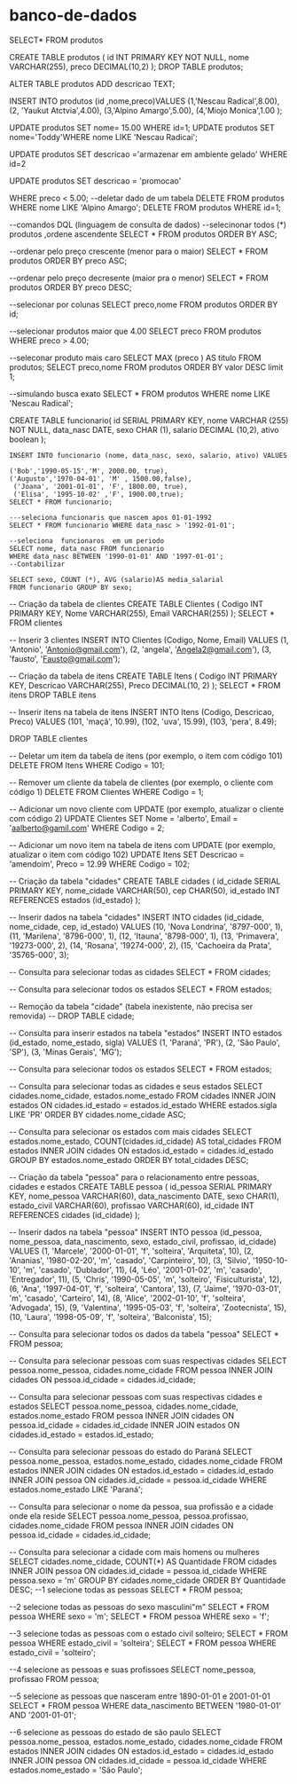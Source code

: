 # banco-de-dados
SELECT* FROM produtos

CREATE TABLE produtos (
id INT PRIMARY KEY NOT NULL,
	nome VARCHAR(255),
	preco DECIMAL(10,2)
);
DROP TABLE produtos;

ALTER TABLE produtos ADD descricao TEXT;

INSERT INTO produtos (id ,nome,preco)VALUES
(1,'Nescau Radical',8.00),
(2, 'Yaukut Atctvia',4.00),
(3,'Alpino Amargo',5.00),
(4,'Miojo Monica',1.00 );

UPDATE produtos SET nome= 15.00 WHERE id=1;
UPDATE produtos SET nome='Toddy'WHERE nome LIKE 'Nescau Radicai';

UPDATE produtos SET descricao ='armazenar em ambiente gelado'
WHERE id=2 

UPDATE produtos SET descricao = 'promocao'

WHERE preco < 5.00;
--deletar dado de um tabela
DELETE FROM produtos WHERE nome LIKE 'Alpino Amargo';
DELETE FROM produtos WHERE id=1;

--comandos DQL (linguagem de consulta de dados)
--selecinonar todos (*) produtos ,ordene  ascendente
SELECT * FROM produtos ORDER BY ASC;

--ordenar pelo preço crescente (menor para o maior)
SELECT * FROM produtos ORDER BY preco ASC;

--ordenar pelo preço decresente (maior pra o menor)
SELECT * FROM produtos ORDER BY preco DESC;

--selecionar por colunas 
SELECT preco,nome FROM produtos ORDER BY id;

--selecionar produtos maior que 4.00
SELECT preco FROM produtos WHERE preco > 4.00;

--seleconar produto mais caro
SELECT MAX (preco ) AS titulo FROM produtos;
SELECT preco,nome FROM produtos ORDER BY valor DESC limit 1;

--simulando busca exato
SELECT * FROM produtos WHERE nome LIKE 'Nescau Radical';

CREATE TABLE funcionario(
id SERIAL PRIMARY KEY,
	nome VARCHAR (255) NOT NULL,
	data_nasc DATE,
	sexo CHAR (1),
	salario DECIMAL (10,2),
	ativo boolean
	);
	
	INSERT INTO funcionario (nome, data_nasc, sexo, salario, ativo) VALUES 
	
	('Bob','1990-05-15','M', 2000.00, true),
	('Augusto','1970-04-01', 'M' , 1500.00,false),
	 ('Joana', '2001-01-01', 'F', 1800.00, true),
	 ('Elisa', '1995-10-02' ,'F', 1900.00,true);
	SELECT * FROM funcionario;
	
	---seleciona funcionaris que nascem apos 01-01-1992
	SELECT * FROM funcionario WHERE data_nasc > '1992-01-01';
	
	--seleciona  funcionaros  em um periodo 
	SELECT nome, data_nasc FROM funcionario
	WHERE data_nasc BETWEEN '1990-01-01' AND '1997-01-01';
	--Contabilizar
	
	SELECT sexo, COUNT (*), AVG (salario)AS media_salarial
	FROM funcionario GROUP BY sexo;

-- Criação da tabela de clientes
CREATE TABLE Clientes (
    Codigo INT PRIMARY KEY,
    Nome VARCHAR(255),
    Email VARCHAR(255)
);
SELECT * FROM clientes

-- Inserir 3 clientes
INSERT INTO Clientes (Codigo, Nome, Email) VALUES
    (1, 'Antonio', 'Antonio@gmail.com'),
    (2, 'angela', 'Angela2@gmail.com'),
    (3, 'fausto', 'Fausto@gmail.com');

-- Criação da tabela de itens
CREATE TABLE Itens (
    Codigo INT PRIMARY KEY,
    Descricao VARCHAR(255),
    Preco DECIMAL(10, 2)
);
SELECT * FROM itens
DROP TABLE itens

-- Inserir itens na tabela de itens
INSERT INTO Itens (Codigo, Descricao, Preco)
VALUES
    (101, 'maçã', 10.99),
    (102, 'uva', 15.99),
    (103, 'pera', 8.49);
	
DROP TABLE clientes

-- Deletar um item da tabela de itens (por exemplo, o item com código 101)
DELETE FROM Itens
WHERE Codigo = 101;

-- Remover um cliente da tabela de clientes (por exemplo, o cliente com código 1)
DELETE FROM Clientes
WHERE Codigo = 1;

-- Adicionar um novo cliente com UPDATE (por exemplo, atualizar o cliente com código 2)
UPDATE Clientes
SET Nome = 'alberto', Email = 'aalberto@gamil.com'
WHERE Codigo = 2;

-- Adicionar um novo item na tabela de itens com UPDATE (por exemplo, atualizar o item com código 102)
UPDATE Itens
SET Descricao = 'amendoim', Preco = 12.99
WHERE Codigo = 102;


-- Criação da tabela "cidades"
CREATE TABLE cidades (
    id_cidade SERIAL PRIMARY KEY,
    nome_cidade VARCHAR(50),
    cep CHAR(50),
    id_estado INT REFERENCES estados (id_estado)
);

-- Inserir dados na tabela "cidades"
INSERT INTO cidades (id_cidade, nome_cidade, cep, id_estado) VALUES
    (10, 'Nova Londrina', '8797-000', 1),
    (11, 'Marilena', '8796-000', 1),
    (12, 'Itauna', '8798-000', 1),
    (13, 'Primavera', '19273-000', 2),
    (14, 'Rosana', '19274-000', 2),
    (15, 'Cachoeira da Prata', '35765-000', 3);

-- Consulta para selecionar todas as cidades
SELECT * FROM cidades;

-- Consulta para selecionar todos os estados
SELECT * FROM estados;

-- Remoção da tabela "cidade" (tabela inexistente, não precisa ser removida)
-- DROP TABLE cidade;

-- Consulta para inserir estados na tabela "estados"
INSERT INTO estados (id_estado, nome_estado, sigla) VALUES
    (1, 'Paraná', 'PR'),
    (2, 'São Paulo', 'SP'),
    (3, 'Minas Gerais', 'MG');

-- Consulta para selecionar todos os estados
SELECT * FROM estados;

-- Consulta para selecionar todas as cidades e seus estados
SELECT cidades.nome_cidade, estados.nome_estado
FROM cidades
INNER JOIN estados ON cidades.id_estado = estados.id_estado
WHERE estados.sigla LIKE 'PR'
ORDER BY cidades.nome_cidade ASC;

-- Consulta para selecionar os estados com mais cidades
SELECT estados.nome_estado, COUNT(cidades.id_cidade) AS total_cidades
FROM estados
INNER JOIN cidades ON estados.id_estado = cidades.id_estado
GROUP BY estados.nome_estado
ORDER BY total_cidades DESC;

-- Criação da tabela "pessoa" para o relacionamento entre pessoas, cidades e estados
CREATE TABLE pessoa (
    id_pessoa SERIAL PRIMARY KEY,
    nome_pessoa VARCHAR(60),
    data_nascimento DATE,
    sexo CHAR(1),
    estado_civil VARCHAR(60),
    profissao VARCHAR(60),
    id_cidade INT REFERENCES cidades (id_cidade)
);

-- Inserir dados na tabela "pessoa"
INSERT INTO pessoa (id_pessoa, nome_pessoa, data_nascimento, sexo, estado_civil, profissao, id_cidade) VALUES
(1, 'Marcele', '2000-01-01', 'f', 'solteira', 'Arquiteta', 10),
(2, 'Ananias', '1980-02-20', 'm', 'casado', 'Carpinteiro', 10),
(3, 'Silvio', '1950-10-10', 'm', 'casado', 'Dublador', 11),
(4, 'Léo', '2001-01-02', 'm', 'casado', 'Entregador', 11),
(5, 'Chris', '1990-05-05', 'm', 'solteiro', 'Fisiculturista', 12),
(6, 'Ana', '1997-04-01', 'f', 'solteira', 'Cantora', 13),
(7, 'Jaime', '1970-03-01', 'm', 'casado', 'Carteiro', 14),
(8, 'Alice', '2002-01-10', 'f', 'solteira', 'Advogada', 15),
(9, 'Valentina', '1995-05-03', 'f', 'solteira', 'Zootecnista', 15),
(10, 'Laura', '1998-05-09', 'f', 'solteira', 'Balconista', 15);

-- Consulta para selecionar todos os dados da tabela "pessoa"
SELECT * FROM pessoa;

-- Consulta para selecionar pessoas com suas respectivas cidades
SELECT pessoa.nome_pessoa, cidades.nome_cidade
FROM pessoa
INNER JOIN cidades ON pessoa.id_cidade = cidades.id_cidade;

-- Consulta para selecionar pessoas com suas respectivas cidades e estados
SELECT pessoa.nome_pessoa, cidades.nome_cidade, estados.nome_estado
FROM pessoa
INNER JOIN cidades ON pessoa.id_cidade = cidades.id_cidade
INNER JOIN estados ON cidades.id_estado = estados.id_estado;

-- Consulta para selecionar pessoas do estado do Paraná
SELECT pessoa.nome_pessoa, estados.nome_estado, cidades.nome_cidade
FROM estados
INNER JOIN cidades ON estados.id_estado = cidades.id_estado
INNER JOIN pessoa ON cidades.id_cidade = pessoa.id_cidade
WHERE estados.nome_estado LIKE 'Paraná';

-- Consulta para selecionar o nome da pessoa, sua profissão e a cidade onde ela reside
SELECT pessoa.nome_pessoa, pessoa.profissao, cidades.nome_cidade
FROM pessoa
INNER JOIN cidades ON pessoa.id_cidade = cidades.id_cidade;

-- Consulta para selecionar a cidade com mais homens ou mulheres
SELECT cidades.nome_cidade, COUNT(*) AS Quantidade
FROM cidades
INNER JOIN pessoa ON cidades.id_cidade = pessoa.id_cidade
WHERE pessoa.sexo = 'm'
GROUP BY cidades.nome_cidade
ORDER BY Quantidade DESC;
--1 selecione todas as pessoas 
SELECT * FROM pessoa;

--2 selecione todas as pessoas do sexo masculini"m"
SELECT * FROM pessoa WHERE sexo = 'm';
SELECT * FROM pessoa WHERE sexo = 'f';

--3 selecione todas as pessoas com o estado civil solteiro;
SELECT * FROM pessoa WHERE estado_civil = 'solteira';
SELECT * FROM pessoa WHERE estado_civil = 'solteiro';


--4 selecione as pessoas e suas profissoes 
SELECT nome_pessoa, profissao FROM pessoa;

--5 selecione as pessoas que nasceram entre 1890-01-01 e 2001-01-01
SELECT * FROM pessoa WHERE data_nascimento BETWEEN '1980-01-01' AND '2001-01-01';

--6 selecione as pessoas do estado de são paulo
SELECT pessoa.nome_pessoa, estados.nome_estado, cidades.nome_cidade
FROM estados
INNER JOIN cidades ON estados.id_estado = cidades.id_estado
INNER JOIN pessoa ON cidades.id_cidade = pessoa.id_cidade
WHERE estados.nome_estado = 'São Paulo';






 
